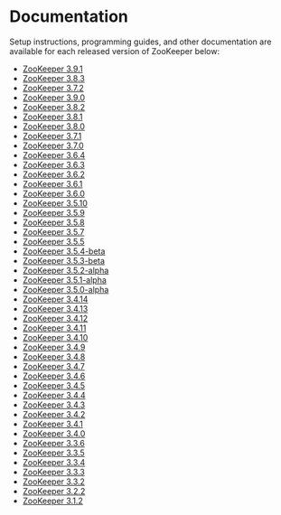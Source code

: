 <!--
Licensed under the Apache License, Version 2.0 (the "License");
you may not use this file except in compliance with the License.
You may obtain a copy of the License at

http://www.apache.org/licenses/LICENSE-2.0

Unless required by applicable law or agreed to in writing, software
distributed under the License is distributed on an "AS IS" BASIS,
WITHOUT WARRANTIES OR CONDITIONS OF ANY KIND, either express or implied.
See the License for the specific language governing permissions and
limitations under the License.
//-->

# Documentation

Setup instructions, programming guides, and other documentation are available for each released version of ZooKeeper below:

* [ZooKeeper 3.9.1](doc/r3.9.1/index.html)
* [ZooKeeper 3.8.3](doc/r3.8.3/index.html)
* [ZooKeeper 3.7.2](doc/r3.7.2/index.html)
* [ZooKeeper 3.9.0](doc/r3.9.0/index.html)
* [ZooKeeper 3.8.2](doc/r3.8.2/index.html)
* [ZooKeeper 3.8.1](doc/r3.8.1/index.html)
* [ZooKeeper 3.8.0](doc/r3.8.0/index.html)
* [ZooKeeper 3.7.1](doc/r3.7.1/index.html)
* [ZooKeeper 3.7.0](doc/r3.7.0/index.html)
* [ZooKeeper 3.6.4](doc/r3.6.4/index.html)
* [ZooKeeper 3.6.3](doc/r3.6.3/index.html)
* [ZooKeeper 3.6.2](doc/r3.6.2/index.html)
* [ZooKeeper 3.6.1](doc/r3.6.1/index.html)
* [ZooKeeper 3.6.0](doc/r3.6.0/index.html)
* [ZooKeeper 3.5.10](doc/r3.5.10/index.html)
* [ZooKeeper 3.5.9](doc/r3.5.9/index.html)
* [ZooKeeper 3.5.8](doc/r3.5.8/index.html)
* [ZooKeeper 3.5.7](doc/r3.5.7/index.html)
* [ZooKeeper 3.5.5](doc/r3.5.5/index.html)
* [ZooKeeper 3.5.4-beta](doc/r3.5.4-beta/index.html)
* [ZooKeeper 3.5.3-beta](doc/r3.5.3-beta/index.html)
* [ZooKeeper 3.5.2-alpha](doc/r3.5.2-alpha/index.html)
* [ZooKeeper 3.5.1-alpha](doc/r3.5.1-alpha/index.html)
* [ZooKeeper 3.5.0-alpha](doc/r3.5.0-alpha/index.html)
* [ZooKeeper 3.4.14](doc/r3.4.14/index.html)
* [ZooKeeper 3.4.13](doc/r3.4.13/index.html)
* [ZooKeeper 3.4.12](doc/r3.4.12/index.html)
* [ZooKeeper 3.4.11](doc/r3.4.11/index.html)
* [ZooKeeper 3.4.10](doc/r3.4.10/index.html)
* [ZooKeeper 3.4.9](doc/r3.4.9/index.html)
* [ZooKeeper 3.4.8](doc/r3.4.8/index.html)
* [ZooKeeper 3.4.7](doc/r3.4.7/index.html)
* [ZooKeeper 3.4.6](doc/r3.4.6/index.html)
* [ZooKeeper 3.4.5](doc/r3.4.5/index.html)
* [ZooKeeper 3.4.4](doc/r3.4.4/index.html)
* [ZooKeeper 3.4.3](doc/r3.4.3/index.html)
* [ZooKeeper 3.4.2](doc/r3.4.2/index.html)
* [ZooKeeper 3.4.1](doc/r3.4.1/index.html)
* [ZooKeeper 3.4.0](doc/r3.4.0/index.html)
* [ZooKeeper 3.3.6](doc/r3.3.6/index.html)
* [ZooKeeper 3.3.5](doc/r3.3.5/index.html)
* [ZooKeeper 3.3.4](doc/r3.3.4/index.html)
* [ZooKeeper 3.3.3](doc/r3.3.3/index.html)
* [ZooKeeper 3.3.2](doc/r3.3.2/index.html)
* [ZooKeeper 3.2.2](doc/r3.2.2/index.html)
* [ZooKeeper 3.1.2](doc/r3.1.2/index.html)
